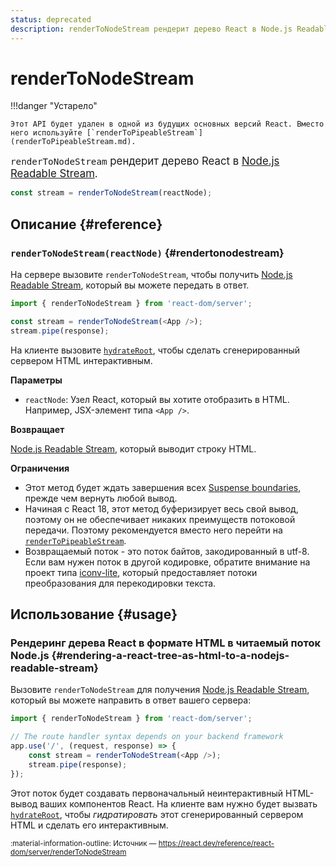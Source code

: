 ```yaml
---
status: deprecated
description: renderToNodeStream рендерит дерево React в Node.js Readable Stream
---
```


# renderToNodeStream

!!!danger "Устарело"

    Этот API будет удален в одной из будущих основных версий React. Вместо него используйте [`renderToPipeableStream`](renderToPipeableStream.md).

<big>`renderToNodeStream` рендерит дерево React в [Node.js Readable Stream](https://nodejsdev.ru/api/stream/#readable-streams).</big>

```js
const stream = renderToNodeStream(reactNode);
```

## Описание {#reference}

### `renderToNodeStream(reactNode)` {#rendertonodestream}

На сервере вызовите `renderToNodeStream`, чтобы получить [Node.js Readable Stream](https://nodejsdev.ru/api/stream/#readable-streams), который вы можете передать в ответ.

```js
import { renderToNodeStream } from 'react-dom/server';

const stream = renderToNodeStream(<App />);
stream.pipe(response);
```

На клиенте вызовите [`hydrateRoot`](../client/hydrateRoot.md), чтобы сделать сгенерированный сервером HTML интерактивным.

**Параметры**

-   `reactNode`: Узел React, который вы хотите отобразить в HTML. Например, JSX-элемент типа `<App />`.

**Возвращает**

[Node.js Readable Stream](https://nodejsdev.ru/api/stream/#readable-streams), который выводит строку HTML.

**Ограничения**

-   Этот метод будет ждать завершения всех [Suspense boundaries](../../react/Suspense.md), прежде чем вернуть любой вывод.
-   Начиная с React 18, этот метод буферизирует весь свой вывод, поэтому он не обеспечивает никаких преимуществ потоковой передачи. Поэтому рекомендуется вместо него перейти на [`renderToPipeableStream`](renderToPipeableStream.md).
-   Возвращаемый поток - это поток байтов, закодированный в utf-8. Если вам нужен поток в другой кодировке, обратите внимание на проект типа [iconv-lite](https://www.npmjs.com/package/iconv-lite), который предоставляет потоки преобразования для перекодировки текста.

## Использование {#usage}

### Рендеринг дерева React в формате HTML в читаемый поток Node.js {#rendering-a-react-tree-as-html-to-a-nodejs-readable-stream}

Вызовите `renderToNodeStream` для получения [Node.js Readable Stream](https://nodejsdev.ru/api/stream/#readable-streams), который вы можете направить в ответ вашего сервера:

```js hl_lines="5-6"
import { renderToNodeStream } from 'react-dom/server';

// The route handler syntax depends on your backend framework
app.use('/', (request, response) => {
    const stream = renderToNodeStream(<App />);
    stream.pipe(response);
});
```

Этот поток будет создавать первоначальный неинтерактивный HTML-вывод ваших компонентов React. На клиенте вам нужно будет вызвать [`hydrateRoot`](../client/hydrateRoot.md), чтобы _гидратировать_ этот сгенерированный сервером HTML и сделать его интерактивным.

<small>:material-information-outline: Источник &mdash; <https://react.dev/reference/react-dom/server/renderToNodeStream></small>
